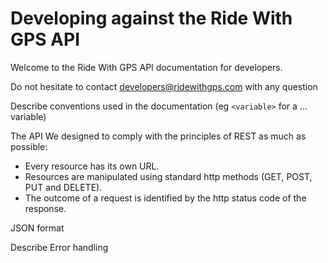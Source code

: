 # Developing against the Ride With GPS API

Welcome to the Ride With GPS API documentation for developers.

Do not hesitate to contact [developers@ridewithgps.com](mailto:developers@ridewithgps.com) with any question

Describe conventions used in the documentation (eg `<variable>` for a ... variable)

The API We designed to comply with the principles of REST as much as possible:

* Every resource has its own URL.
* Resources are manipulated using standard http methods (GET, POST, PUT and DELETE).
* The outcome of a request is identified by the http status code of the response.

JSON format

Describe Error handling

